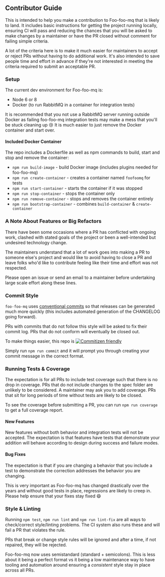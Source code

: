 ## Contributor Guide

This is intended to help you make a contribution to Foo-foo-mq that is likely to land. It includes basic instructions for getting the project running locally, ensuring CI will pass and reducing the chances that you will be asked to make changes by a maintainer or have the PR closed without comment for failing simple criteria.

A lot of the criteria here is to make it much easier for maintainers to accept or reject PRs without having to do additional work. It's also intended to save people time and effort in advance if they're not interested in meeting the criteria required to submit an acceptable PR.

### Setup

The current dev environment for Foo-foo-mq is:

 * Node 6 or 8
 * Docker (to run RabbitMQ in a container for integration tests)

It is recommended that you not use a RabbitMQ server running outside Docker as failing foo-foo-mq integration tests may make a mess that you'll be stuck cleaning up :cry: It is much easier to just remove the Docker container and start over.

#### Included Docker Container

The repo includes a Dockerfile as well as npm commands to build, start and stop and remove the container:

 * `npm run build-image` - build Docker image (includes plugins needed for foo-foo-mq)
 * `npm run create-container` - creates a container named `foofoomq` for tests
 * `npm run start-container` - starts the container if it was stopped
 * `npm run stop-container` - stops the container only
 * `npm run remove-container` - stops and removes the container entirely
 * `npm run bootstrap-container` - combines `build-container` & `create-container`

### A Note About Features or Big Refactors

There have been some occasions where a PR has conflicted with ongoing work, clashed with stated goals of the project or been a well-intended but undesired technology change.

The maintainers understand that a lot of work goes into making a PR to someone else's project and would like to avoid having to close a PR and leave folks who'd like to contribute feeling like their time and effort was not respected.

Please open an issue or send an email to a maintainer before undertaking large scale effort along these lines.

### Commit Style

`foo-foo-mq` uses [conventional commits](https://conventionalcommits.org/) so that releases can be generated much more quickly (this includes automated generation of the CHANGELOG going forward).

PRs with commits that do not follow this style will be asked to fix their commit log. PRs that do not conform will eventually be closed out.

To make things easier, this repo is  [![Commitizen friendly](https://img.shields.io/badge/commitizen-friendly-brightgreen.svg)](http://commitizen.github.io/cz-cli/)
 
 Simply run `npm run commit` and it will prompt you through creating your commit message in the correct format.

### Running Tests & Coverage

The expectation is for all PRs to include test coverage such that there is no drop in coverage. PRs that do not include changes to the spec folder are unlikely to be considered. A maintainer may ask you to add coverage. PRs that sit for long periods of time without tests are likely to be closed.

To see the coverage before submitting a PR, you can run `npm run coverage` to get a full coverage report.

#### New Features

New features without both behavior and integration tests will not be accepted. The expectation is that features have tests that demonstrate your addition will behave according to design during success and failure modes.

#### Bug Fixes

The expectation is that if you are changing a behavior that you include a test to demonstrate the correction addresses the behavior you are changing.

This is very important as Foo-foo-mq has changed drastically over the years and without good tests in place, regressions are likely to creep in. Please help ensure that your fixes stay fixed :smile:

### Style & Linting

Running `npm test`, `npm run lint` and `npm run lint-fix` are all ways to check/correct style/linting problems. The CI system also runs these and will fail a PR that violates the rule.

PRs that break or change style rules will be ignored and after a time, if not repaired, they will be rejected.

Foo-foo-mq now uses semistandard (standard + semicolons). This is less about it being a perfect format vs it being a low maintenance way to have tooling and automation around ensuring a *consistent* style stay in place across all PRs.
